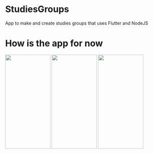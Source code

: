 # StudiesGroups

App to make and create studies groups that uses Flutter and NodeJS

# How is the app for now

<img src="https://i.ibb.co/kGRMFYn/Whats-App-Image-2020-08-28-at-10-29-14-2.jpg" width="144" height="300" />
<img src="https://i.ibb.co/MN79b2L/Whats-App-Image-2020-08-28-at-10-29-14-1.jpg" width="144" height="300" />
<img src="https://i.ibb.co/NK8zYyx/Whats-App-Image-2020-08-28-at-10-29-14.jpg" width="144" height="300" />
